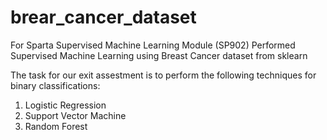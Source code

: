 # brear_cancer_dataset
For Sparta Supervised Machine Learning Module (SP902)
Performed Supervised Machine Learning using Breast Cancer dataset from sklearn

The task for our exit assestment is to perform the following techniques for binary classifications: 

1. Logistic Regression
2. Support Vector Machine 
3. Random Forest
